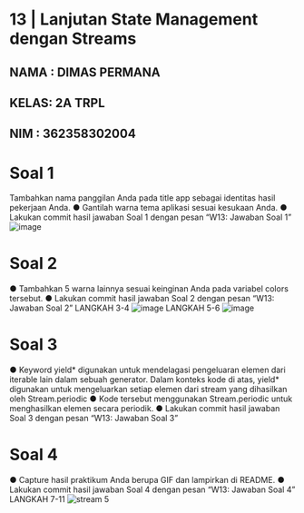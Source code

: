 # 13 | Lanjutan State Management dengan Streams

NAMA : DIMAS PERMANA
-
KELAS: 2A TRPL
-
NIM : 362358302004
-

# Soal 1
Tambahkan nama panggilan Anda pada title app sebagai identitas hasil pekerjaan Anda.
● Gantilah warna tema aplikasi sesuai kesukaan Anda.
● Lakukan commit hasil jawaban Soal 1 dengan pesan “W13: Jawaban Soal 1”
![image](https://github.com/user-attachments/assets/25a172e5-1817-419d-98f5-4e705f5d5594)

# Soal 2
● Tambahkan 5 warna lainnya sesuai keinginan Anda pada variabel colors tersebut.
● Lakukan commit hasil jawaban Soal 2 dengan pesan “W13: Jawaban Soal 2”
LANGKAH 3-4
![image](https://github.com/user-attachments/assets/293a3a57-dd14-45de-8d1d-c1be4dc6b12f)
LANGKAH 5-6
![image](https://github.com/user-attachments/assets/18199861-795f-40c2-888d-c099e95dae18)

# Soal 3
● Keyword yield* digunakan untuk mendelagasi pengeluaran elemen dari iterable lain dalam sebuah generator. Dalam konteks kode di atas, yield* digunakan untuk mengeluarkan setiap elemen dari stream yang dihasilkan oleh Stream.periodic
● Kode tersebut menggunakan Stream.periodic untuk menghasilkan elemen secara periodik.
● Lakukan commit hasil jawaban Soal 3 dengan pesan “W13: Jawaban Soal 3”

# Soal 4
● Capture hasil praktikum Anda berupa GIF dan lampirkan di README.
● Lakukan commit hasil jawaban Soal 4 dengan pesan “W13: Jawaban Soal 4”
LANGKAH 7-11
![stream 5](https://github.com/user-attachments/assets/313bb2c1-62bc-4c7b-9b26-13287cc50003)

